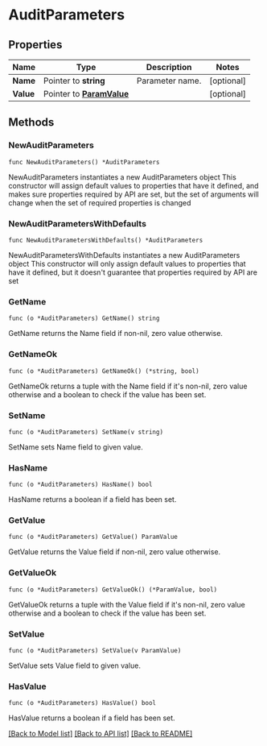 # AuditParameters

## Properties

Name | Type | Description | Notes
------------ | ------------- | ------------- | -------------
**Name** | Pointer to **string** | Parameter name. | [optional] 
**Value** | Pointer to [**ParamValue**](ParamValue.md) |  | [optional] 

## Methods

### NewAuditParameters

`func NewAuditParameters() *AuditParameters`

NewAuditParameters instantiates a new AuditParameters object
This constructor will assign default values to properties that have it defined,
and makes sure properties required by API are set, but the set of arguments
will change when the set of required properties is changed

### NewAuditParametersWithDefaults

`func NewAuditParametersWithDefaults() *AuditParameters`

NewAuditParametersWithDefaults instantiates a new AuditParameters object
This constructor will only assign default values to properties that have it defined,
but it doesn't guarantee that properties required by API are set

### GetName

`func (o *AuditParameters) GetName() string`

GetName returns the Name field if non-nil, zero value otherwise.

### GetNameOk

`func (o *AuditParameters) GetNameOk() (*string, bool)`

GetNameOk returns a tuple with the Name field if it's non-nil, zero value otherwise
and a boolean to check if the value has been set.

### SetName

`func (o *AuditParameters) SetName(v string)`

SetName sets Name field to given value.

### HasName

`func (o *AuditParameters) HasName() bool`

HasName returns a boolean if a field has been set.

### GetValue

`func (o *AuditParameters) GetValue() ParamValue`

GetValue returns the Value field if non-nil, zero value otherwise.

### GetValueOk

`func (o *AuditParameters) GetValueOk() (*ParamValue, bool)`

GetValueOk returns a tuple with the Value field if it's non-nil, zero value otherwise
and a boolean to check if the value has been set.

### SetValue

`func (o *AuditParameters) SetValue(v ParamValue)`

SetValue sets Value field to given value.

### HasValue

`func (o *AuditParameters) HasValue() bool`

HasValue returns a boolean if a field has been set.


[[Back to Model list]](../README.md#documentation-for-models) [[Back to API list]](../README.md#documentation-for-api-endpoints) [[Back to README]](../README.md)


